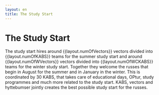 ```yaml
---
layout: en
title: The Study Start
---
```

<h1>The Study Start</h1>

<div id="poster-image" style="background-image: url('/static/img/studiestarten.jpg');">
</div>

<p>The study start hires around {{layout.numOfVectors}} vectors divided into {{layout.numOfKABS}} teams for the summer study start and around
{{layout.numOfWVectors}} vectors divided into {{layout.numOfWCKABS}} teams for the winter study start. Together they welcome the russes that begin in August for the summer and in January in the winter. This is coordinated by 30 KABS, that takes care of educational days, OPtur, study programmes and much more related to the study start. KABS, vectors and hyttebumser jointly creates the best possible study start for the russes.
</p>


